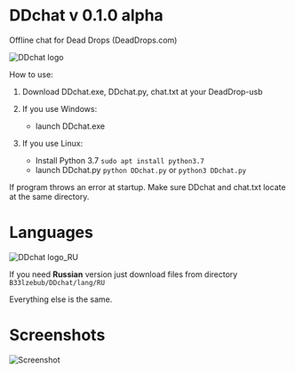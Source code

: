 # DDchat v 0.1.0 alpha
Offline chat for Dead Drops (DeadDrops.com)

![DDchat logo](https://i.imgur.com/eJBeu5j.png)

How to use: 
1) Download DDchat.exe, DDchat.py, chat.txt at your DeadDrop-usb

2) If you use Windows:
    - launch DDchat.exe
      
3) If you use Linux:
    - Install Python 3.7 ` sudo apt install python3.7 `
    - launch DDchat.py ` python DDchat.py ` or `python3 DDchat.py`
  
  If program throws an error at startup. Make sure DDchat and chat.txt locate at the same directory.


# Languages

![DDchat logo_RU](https://i.imgur.com/wZwbfNc.png)

If you need **Russian** version just download files from directory `B33lzebub/DDchat/lang/RU`

Everything else is the same.




# Screenshots
![Screenshot](https://i.imgur.com/1K7Vs0C.png) 
